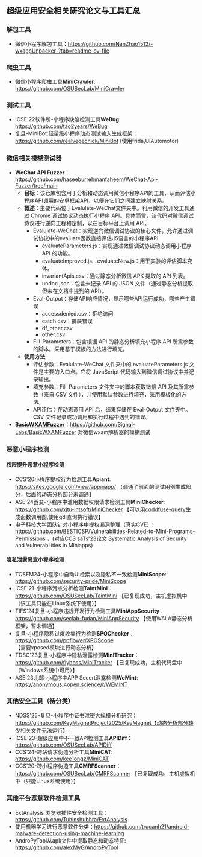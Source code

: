 ## 超级应用安全相关研究论文与工具汇总

### 解包工具
- 微信小程序解包工具：https://github.com/NanZhao1512/-wxappUnpacker-?tab=readme-ov-file

### 爬虫工具
- 微信小程序爬虫工具**MiniCrawler**: https://github.com/OSUSecLab/MiniCrawler

### 测试工具
- ICSE'22软件所-小程序缺陷检测工具**WeBug**: https://github.com/tao2years/WeBug
- 复旦-MiniBot:轻量级小程序动态测试输入生成框架：https://github.com/realvegechick/MiniBot (使用frida,UIAutomotor)

### 微信相关模糊测试器
- **WeChat API Fuzzer**：https://github.com/haseeburrehmanfaheem/WeChat-Api-Fuzzer/tree/main
  - **目标**：该仓库包含用于分析和动态调用微信小程序API的工具，从而评估小程序API调用的安卓框架API，以便在它们之间建立映射关系。
  - **概述**：主要代码位于Evalulate-WeChat文件夹中。利用微信的开发工具通过 Chrome 调试协议动态执行小程序 API。具体而言，该代码对微信调试协议进行逆向工程和定制，以在目标平台上调用 API。
    - Evalulate-WeChat：实现逆向微信调试协议的核心文件，允许通过调试协议中的evaluate函数直接评估JS语言的小程序API
      - evaluateParameters.js：实现通过微信调试协议动态调用小程序 API 的功能。
      - evaluateImproved.js、evaluateNew.js：用于实验的评估脚本变体。
      - invariantApis.csv：通过静态分析微信 APK 提取的 API 列表。
      - undoc.json：包含未记录 API 的 JSON 文件（通过静态分析提取但未在文档中提到的 API）。
    - Eval-Output：存储API响应情况，显示哪些API运行成功，哪些产生错误
      - accessdenied.csv：拒绝访问
      - catch.csv：捕获错误
      - df_other.csv
      - other.csv
    - Fill-Parameters：包含根据 API 的静态分析填充小程序 API 所需参数的脚本。采用基于模板的方法进行填充。
  - **使用方法**
    - 评估参数：Evalulate-WeChat 文件夹中的 evaluateParameters.js 文件是主要的入口点。它将 JavaScript 代码输入到微信调试协议中并记录输出。
    - 填充参数：Fill-Parameters 文件夹中的脚本获取微信 API 及其所需参数（来自 CSV 文件），并使用默认参数进行填充，采用模板化的方法。
    - API评估：在动态调用 API 后，结果存储在 Eval-Output 文件夹中。CSV 文件记录成功调用和执行过程中遇到的错误。
- [**BasicWXAMFuzzer**](https://signal-labs.com/fuzzing-wechats-wxam-parser/)：https://github.com/Signal-Labs/BasicWXAMFuzzer
  对微信wxam解析器的模糊测试
  
### 恶意小程序检测

#### 权限提升恶意小程序检测

- CCS'20小程序提权行为检测工具**Apiant**: https://sites.google.com/view/appinapp/ 【调通了前面的测试用例生成部分，后面的动态分析部分未调通】
- ASE'24西交-小程序中滥用数据权限请求检测工具**MiniChecker**: https://github.com/xjtu-intsoft/MiniChecker 【可以用[coddfuse-query](https://github.com/codefuse-ai/CodeFuse-Query/tree/main)生成函数调用图,使用gdl查询执行错误】
- 电子科技大学团队针对小程序中提权漏洞整理（真实CVE）：https://github.com/BESTICSP/Vulnerabilities-Related-to-Mini-Programs-Permissions ，(对应CCS saTs'23论文 Systematic Analysis of Security and Vulnerabilities in Miniapps)

#### 隐私泄露恶意小程序检测
- TOSEM24-小程序中自动UI检索以及隐私不一致检测**MiniScope**: https://github.com/security-pride/MiniScope
- ICSE'21-小程序污点分析检测**TaintMini**：https://github.com/OSUSecLab/TaintMini 【已复现成功，主机虚拟机中（该工具只能在Linux系统下使用）】
- TIFS'24复旦-小程序违规开发行为检测工具**MiniAppSecurity**：https://github.com/seclab-fudan/MiniAppSecurity 【使用WALA静态分析框架，暂未调通】
- 复旦-小程序隐私过度收集行为检测**SPOChecker**：https://github.com/ppflower/XPOScope 【需要xposed模块进行动态分析】
- TDSC'23复旦-小程序中隐私泄露检测**MiniTracker**：https://github.com/flyboss/MiniTracker 【已复现成功，主机代码盘中（Windows系统中可用）】
- ASE'23北邮-小程序中APP Secert泄露检测**WeMint**: https://anonymous.4open.science/r/WEMINT

### 其他安全工具（待分类）
- NDSS'25-复旦-小程序中证书泄密大规模分析研究：https://github.com/KeyMagnetProject2025/KeyMagnet【动态分析部分缺少相关文件无法运行】
- ICSE'23-超级应用中不一致API检测工具**APIDiff**：https://github.com/OSUSecLab/APIDiff
- CCS'24-跨站请求伪造分析工具**MiniCAT**: https://github.com/kee1ongz/MiniCAT
- CCS'20-跨小程序伪造工具**CMRFScanner**：https://github.com/OSUSecLab/CMRFScanner 【已复现成功，主机虚拟机中（只能Linux系统使用）】

### 其他平台恶意软件检测工具
- ExtAnalysis 浏览器插件安全检测工具： https://github.com/Tuhinshubhra/ExtAnalysis
- 使用机器学习进行恶意软件分类：https://github.com/trucanh21/android-malware-detection-using-machine-learning
- AndroPyTool从apk文件中提取静态和动态特征: https://github.com/alexMyG/AndroPyTool

